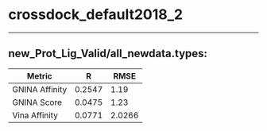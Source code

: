 # crossdock_default2018_2
 -----
## new_Prot_Lig_Valid/all_newdata.types:
Metric | R | RMSE
-----|-----|-----
GNINA Affinity | 0.2547 | 1.19 
GNINA Score | 0.0475 | 1.23
Vina Affinity | 0.0771 | 2.0266